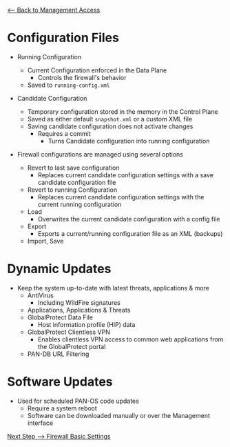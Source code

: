 [ <-- Back to Management Access](https://github.com/schlangens/knowledge-base/blob/main/Palo%20Alto%20Essentials/management-access.md)
# Configuration Files
- Running Configuration
    - Current Configuration enforced in the Data Plane
        - Controls the firewall's behavior
    - Saved to `running-config.xml`

- Candidate Configuration
    - Temporary configuration stored in the memory in the Control Plane
    - Saved as either default `snapshot.xml` or a custom XML file
    - Saving candidate configuration does not activate changes
        - Requires a commit
            - Turns Candidate configuration into running configuration

- Firewall configurations are managed using several options
    - Revert to last save configuration
        - Replaces current candidate configuration settings with a save candidate configuration file
    - Revert to running Configuration
        - Replaces current candidate configuration settings with the current running configuration
    - Load
        - Overwrites the current candidate configuration with a config file
    - Export
        - Exports a current/running configuration file as an XML (backups)
    - Import, Save

# Dynamic Updates
- Keep the system up-to-date with latest threats, applications & more
    - AntiVirus
        - Including WildFire signatures
    - Applications, Applications & Threats
    - GlobalProtect Data File
        - Host information profile (HIP) data
    - GlobalProtect Clientless VPN
        - Enables clientless VPN access to common web applications from the GlobalProtect portal
    - PAN-DB URL Filtering

# Software Updates
- Used for scheduled PAN-OS code updates
    - Require a system reboot
    - Software can be downloaded manually or over the Management interface

[Next Step --> Firewall Basic Settings](https://github.com/schlangens/knowledge-base/blob/main/Palo%20Alto%20Essentials/firewall-basic-settings.md)  
